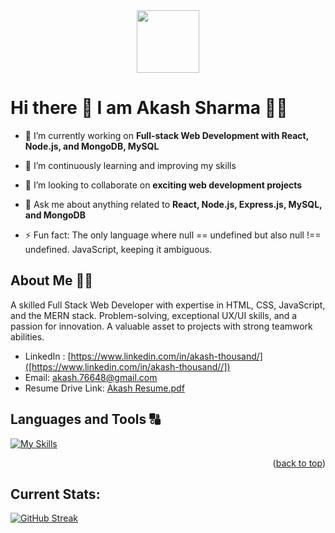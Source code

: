 <div id="header" align="center">
  <img src="https://media.giphy.com/media/M9gbBd9nbDrOTu1Mqx/giphy.gif" width="100"/>
</div>

# Hi there 👋 I am Akash Sharma 👨‍💻

 
- 🔭 I’m currently working on **Full-stack Web Development with React, Node.js, and MongoDB, MySQL** 

- 🌱 I’m continuously learning and improving my skills
- 👯 I’m looking to collaborate on **exciting web development projects**
- 💬 Ask me about anything related to **React, Node.js, Express.js, MySQL, and MongoDB**
- ⚡ Fun fact: The only language where null == undefined but also null !== undefined. JavaScript, keeping it ambiguous.

## About Me 🙋‍♂️
A skilled Full Stack Web Developer with expertise in HTML, CSS, JavaScript, and the MERN stack. Problem-solving, exceptional UX/UI skills, and a passion for innovation. A valuable asset to projects with strong teamwork abilities.

- LinkedIn : [https://www.linkedin.com/in/akash-thousand/]([https://www.linkedin.com/in/akash-thousand//]) 
- Email: akash.76648@gmail.com
- Resume Drive Link: [Akash Resume.pdf](https://drive.google.com/file/d/1LmJnsI8wgvOayaRoJ8O-IOQBwTi9cHRu/view?usp=sharing)

## Languages and Tools 🔠

[![My Skills](https://skillicons.dev/icons?i=html,css,javascript,java,spring,react,ruby,mongodb,kafka,redis,docker,aws&theme=light)](https://skillicons.dev)
<p align="right">(<a href="#readme-top">back to top</a>)</p>


## Current Stats: 
[![GitHub Streak](https://streak-stats.demolab.com/?user=AKASHARMAA)](https://git.io/streak-stats)
